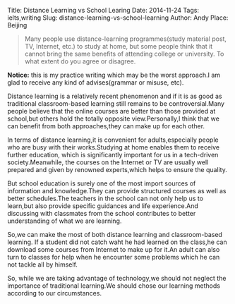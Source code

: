 Title: Distance Learning vs School Learing
Date: 2014-11-24
Tags: ielts,writing
Slug: distance-learning-vs-school-learning
Author: Andy
Place: Beijing

>Many people use distance-learning programmes(study material post, TV, Internet, etc.) to study at home,
but some people think that it cannot bring the same benefits of attending college or university.
To what extent do you agree or disagree.

**Notice:** this is my practice writing  which may be the worst approach.I am glad to receive any kind of advises(grammar or misuse, etc).

Distance learning is a relatively recent phenomenon and if it is as  good as traditional classroom-based learning still
remains to be controversial.Many people believe that the online courses are better than those provided at school,but
others hold the totally opposite view.Personally,I think that we can benefit from both approaches,they can make up for
each other.

In terms of distance learning,it is convenient for adults,especially people who are busy with their works.Studying at
home enables them to receive further education, which is significantly important for us in a tech-driven society.Meanwhile,
the courses on the Internet or TV are usually well prepared and given by renowned experts,which helps to ensure the quality.

But school education is surely one of the most import sources of information and knowledge.They can provide structured courses
as well as better schedules.The teachers in the school can not only help us to learn,but also provide specific guidances
and life experience.And discussing with classmates from the school contributes to better understanding of what we are
learning.

So,we can make the most of both distance learning and classroom-based learning. If a student did not catch waht he had learned
on the class,he can download some courses from Internet to make up for it.An adult can also turn to classes for help
when he encounter some problems which he can not tackle all by himself.

So, while we are taking advantage of technology,we should not neglect the importance of traditional learning.We should
chose our learning methods according to our circumstances.


